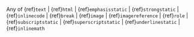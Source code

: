 Any of {ref}`text` | {ref}`html` | {ref}`emphasisstatic` | {ref}`strongstatic` | {ref}`inlinecode` | {ref}`break` | {ref}`image` | {ref}`imagereference` | {ref}`role` | {ref}`subscriptstatic` | {ref}`superscriptstatic` | {ref}`underlinestatic` | {ref}`inlinemath`
